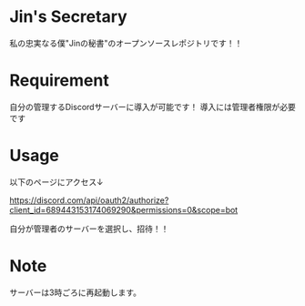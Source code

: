 # Jin's Secretary
 
私の忠実なる僕"Jinの秘書"のオープンソースレポジトリです！！
  
# Requirement

自分の管理するDiscordサーバーに導入が可能です！
導入には管理者権限が必要です
 
# Usage
 
以下のページにアクセス↓

https://discord.com/api/oauth2/authorize?client_id=689443153174069290&permissions=0&scope=bot

自分が管理者のサーバーを選択し、招待！！
 
# Note
 
サーバーは3時ごろに再起動します。
